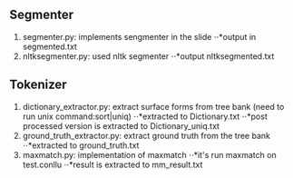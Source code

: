 ## Segmenter
1. segmenter.py: implements sengmenter in the slide
⋅⋅*output in segmented.txt
2. nltksegmenter.py: used nltk segmenter
⋅⋅*output nltksegmented.txt
## Tokenizer
1. dictionary_extractor.py: extract surface forms from tree bank (need to run unix command:sort|uniq)
⋅⋅*extracted to Dictionary.txt
⋅⋅*post processed version is extracted to Dictionary_uniq.txt
2. ground_truth_extractor.py: extract ground truth from the tree bank
⋅⋅*extracted to ground_truth.txt
3. maxmatch.py: implementation of maxmatch
⋅⋅*it's run maxmatch on test.conllu
⋅⋅*result is extracted to mm_result.txt
